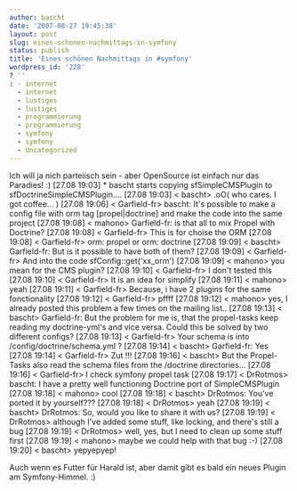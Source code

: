 ```yaml
---
author: bascht
date: '2007-08-27 19:45:38'
layout: post
slug: eines-schonen-nachmittags-in-symfony
status: publish
title: 'Eines schönen Nachmittags in #symfony'
wordpress_id: '228'
? ''
: - internet
  - internet
  - lustiges
  - lustiges
  - programmierung
  - programmierung
  - symfony
  - symfony
  - Uncategorized
---
```


Ich will ja nich parteiisch sein - aber OpenSource ist einfach nur
das Paradies! :)
    [27.08 19:03] * bascht starts copying sfSimpleCMSPlugin to sfDoctrineSimpleCMSPlugin....
    [27.08 19:03] < bascht> .oO( who cares. I got coffee... )
    [27.08 19:06] < Garfield-fr> bascht: It's possible to make a config file with orm tag [propel|doctrine] and make the code into the same project
    [27.08 19:08] < mahono> Garfield-fr: is that all to mix Propel with Doctrine?
    [27.08 19:08] < Garfield-fr> This is for choise the ORM
    [27.08 19:08] < Garfield-fr> orm: propel or orm: doctrine
    [27.08 19:09] < bascht> Garfield-fr: But is it possible to have both of them?
    [27.08 19:09] < Garfield-fr> And into the code sfConfig::get('xx_orm')
    [27.08 19:09] < mahono> you mean for the CMS plugin?
    [27.08 19:10] < Garfield-fr> I don't tested this
    [27.08 19:10] < Garfield-fr> It is an idea for simplify
    [27.08 19:11] < mahono> yeah
    [27.08 19:11] < Garfield-fr> Because, i have 2 plugins for the same fonctionality
    [27.08 19:12] < Garfield-fr> pffff
    [27.08 19:12] < mahono> yes, I already posted this problem a few times on the mailing list..
    [27.08 19:13] < bascht> Garfield-fr: But the problem for me is, that the propel-tasks keep reading my doctrine-yml's and vice versa. Could this be solved by two
    different configs?
    [27.08 19:13] < Garfield-fr> Your schema is into /config/doctrine/schema.yml ?
    [27.08 19:14] < bascht> Garfield-fr: Yes
    [27.08 19:14] < Garfield-fr> Zut !!!
    [27.08 19:16] < bascht> But the Propel-Tasks also read the schema files from the /doctrine directories...
    [27.08 19:16] < Garfield-fr> I check symfony propel task
    [27.08 19:17] < DrRotmos> bascht: I have a pretty well functioning Doctrine port of SimpleCMSPlugin
    [27.08 19:18] < mahono> cool
    [27.08 19:18] < bascht> DrRotmos: You've ported it by yourself???
    [27.08 19:18] < DrRotmos> yeah
    [27.08 19:19] < bascht> DrRotmos: So, would you like to share it with us?
    [27.08 19:19] < DrRotmos> although I've added some stuff, like locking, and there's still a bug
    [27.08 19:19] < DrRotmos> well, yes, but I need to clean up some stuff first
    [27.08 19:19] < mahono> maybe we could help with that bug :-)
    [27.08 19:20] < bascht> yepyepyep!

Auch wenn es Futter für Harald ist, aber damit gibt es bald ein
neues Plugin am Symfony-Himmel. :)


